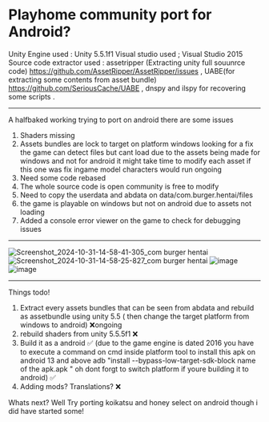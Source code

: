 # Playhome community port for Android?

 Unity Engine used : Unity 5.5.1f1
 Visual studio used ; Visual Studio 2015
Source code extractor used :
assetripper (Extracting unity full souunrce code) https://github.com/AssetRipper/AssetRipper/issues , 
UABE(for extracting some contents from asset bundle) https://github.com/SeriousCache/UABE , 
dnspy and ilspy for recovering some scripts .

-------------------------------------------------------------------------------------------------------
 A halfbaked working trying to port on android there are some issues
 1. Shaders missing 
 2. Assets bundles are lock to target on platform windows looking for a fix the game can detect files but cant load due to the assets being made for windows and not for android it might take time to modify each asset if this one was fix ingame model characters would run ongoing
 3.  Need some code rebased
 4.  The whole source code is open community is free to modify
5. Need to copy the userdata and abdata on data/com.burger.hentai/files
6. the game is playable on windows but not on android due to assets not loading
7.  Added a console error viewer on the game to check for debugging issues
---------------------------------------------------------------------------------------------------------
![Screenshot_2024-10-31-14-58-41-305_com burger hentai](https://github.com/user-attachments/assets/50243274-3695-4fa0-bb45-6068c7f0856b)
![Screenshot_2024-10-31-14-58-25-827_com burger hentai](https://github.com/user-attachments/assets/99a76f08-0bbd-4369-a511-47e41b5396cd)
![image](https://github.com/user-attachments/assets/f60548a6-4a65-4c05-bc13-8b63eb49e23e)
![image](https://github.com/user-attachments/assets/ec9fa3c2-b5a9-4056-95f1-12c359786784)

------------------------------------------------------------------------------------------------------
Things todo!

1. Extract every assets bundles that can be seen from abdata and rebuild as assetbundle using unity 5.5 ( then change the target platform from windows to android) ❌ongoing
2.  rebuild shaders from unity 5.5.5f1 ❌
3.  Build it as a android ✅ (due to the game engine is dated 2016 you have to execute a command on cmd inside platform tool to install this apk on android 13 and above adb "install --bypass-low-target-sdk-block name of the apk.apk " oh dont forgt to switch platform if youre building it to android) ✅
4.  Adding mods? Translations? ❌

Whats next?
Well Try porting koikatsu and honey select on android though i did have started some!
